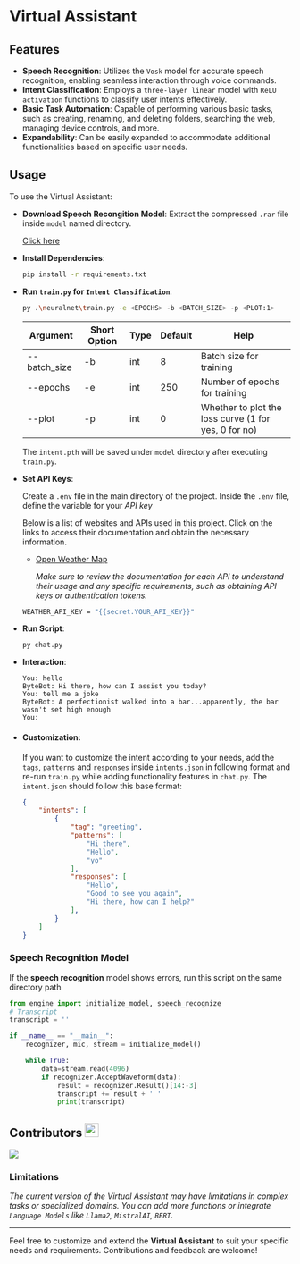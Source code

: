 # Virtual Assistant
## Features
- **Speech Recognition**: Utilizes the `Vosk` model for accurate speech recognition, enabling seamless interaction through voice commands.
- **Intent Classification**: Employs a `three-layer linear` model with `ReLU activation` functions to classify user intents effectively.
- **Basic Task Automation**: Capable of performing various basic tasks, such as creating, renaming, and deleting folders, searching the web, managing device controls, and more.
- **Expandability**: Can be easily expanded to accommodate additional functionalities based on specific user needs.

## Usage
To use the Virtual Assistant:

- **Download Speech Recongition Model**:
    Extract the compressed `.rar` file inside `model` named directory.
    
    [Click here ](https://drive.google.com/file/d/1yRg1b8Eo_L7tDpLq1UoywlfPAPdrQY0v/view?usp=sharing)

- **Install Dependencies**:

    ```bash
    pip install -r requirements.txt
    ```
- **Run `train.py` for `Intent Classification`**:

    ```bash
    py .\neuralnet\train.py -e <EPOCHS> -b <BATCH_SIZE> -p <PLOT:1>  
    ```

    | Argument        | Short Option | Type | Default | Help                                        |
    |-----------------|--------------|------|---------|---------------------------------------------|
    | --batch_size    | -b           | int  | 8       | Batch size for training                     |
    | --epochs        | -e           | int  | 250     | Number of epochs for training               |
    | --plot          | -p           | int  | 0       | Whether to plot the loss curve (1 for yes, 0 for no) |

    The `intent.pth` will be saved under `model` directory after executing `train.py`.

- **Set API Keys**:

    Create a `.env` file in the main directory of the project. Inside the `.env` file, define the variable for your *API key*

    Below is a list of websites and APIs used in this project. Click on the links to access their documentation and obtain the necessary information.

    - [Open Weather Map](https://openweathermap.org/api)

        *Make sure to review the documentation for each API to understand their usage and any specific requirements, such as obtaining API keys or authentication tokens.*

    ```bash
    WEATHER_API_KEY = "{{secret.YOUR_API_KEY}}"
    ```

- **Run Script**: 

    ```bash
    py chat.py
    ```

- **Interaction**:

    ```
    You: hello
    ByteBot: Hi there, how can I assist you today?
    You: tell me a joke
    ByteBot: A perfectionist walked into a bar...apparently, the bar wasn't set high enough
    You:  
    ```

- #### Customization:

    If you want to customize the intent according to your needs, add the `tags`, `patterns` and `responses` inside `intents.json` in following format and re-run `train.py` while adding functionality features in `chat.py`. The `intent.json` should follow this base format:

    ```json
    {
        "intents": [
            {
                "tag": "greeting",
                "patterns": [
                    "Hi there",
                    "Hello",
                    "yo"
                ],
                "responses": [
                    "Hello",
                    "Good to see you again",
                    "Hi there, how can I help?"
                ],
            }
        ]
    }
    ```

### Speech Recognition Model
If the **speech recognition** model shows errors, run this script on the same directory path

```python
from engine import initialize_model, speech_recognize
# Transcript
transcript = ''

if __name__ == "__main__":
    recognizer, mic, stream = initialize_model()

    while True:
        data=stream.read(4096)
        if recognizer.AcceptWaveform(data):
            result = recognizer.Result()[14:-3]
            transcript += result + ' '
            print(transcript)
```


## Contributors <img src="https://user-images.githubusercontent.com/74038190/213844263-a8897a51-32f4-4b3b-b5c2-e1528b89f6f3.png" width="25px" />
<a href="https://github.com/404saugat404/automation/graphs/contributors">
  <img src="https://contrib.rocks/image?repo=404saugat404/automation"/>
</a>

### Limitations
*The current version of the Virtual Assistant may have limitations in complex tasks or specialized domains. You can add more functions or integrate `Language Models` like `Llama2`, `MistralAI`, `BERT`.*

<!-- License
[License Information] -->

---
Feel free to customize and extend the **Virtual Assistant** to suit your specific needs and requirements. Contributions and feedback are welcome! 